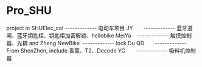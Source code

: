 # Pro_SHU
project in SHUElec_col ------------- 电动车项目
JY       ------------- 蓝牙道闸、蓝牙钥匙柜、钥匙柜加密解锁、hellobike
MeiYa    ------------- 触摸控制器、光耦 and Zheng
NewBike  ------------- lock Du
QD       ------------- From ShenZhen, include 香薰、T2、Decode
YC       ------------- 吸料机控制器 
